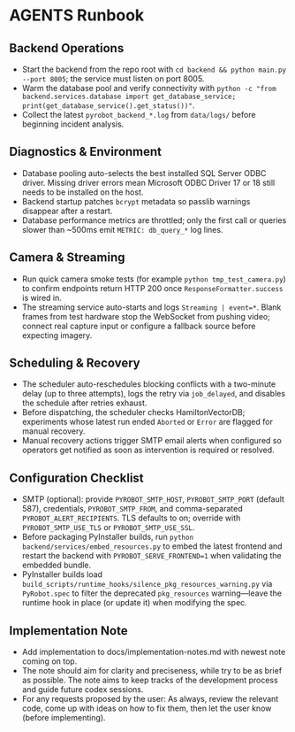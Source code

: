 # AGENTS Runbook

## Backend Operations
- Start the backend from the repo root with `cd backend && python main.py --port 8005`; the service must listen on port 8005.
- Warm the database pool and verify connectivity with `python -c "from backend.services.database import get_database_service; print(get_database_service().get_status())"`.
- Collect the latest `pyrobot_backend_*.log` from `data/logs/` before beginning incident analysis.

## Diagnostics & Environment
- Database pooling auto-selects the best installed SQL Server ODBC driver. Missing driver errors mean Microsoft ODBC Driver 17 or 18 still needs to be installed on the host.
- Backend startup patches `bcrypt` metadata so passlib warnings disappear after a restart.
- Database performance metrics are throttled; only the first call or queries slower than ~500ms emit `METRIC: db_query_*` log lines.

## Camera & Streaming
- Run quick camera smoke tests (for example `python tmp_test_camera.py`) to confirm endpoints return HTTP 200 once `ResponseFormatter.success` is wired in.
- The streaming service auto-starts and logs `Streaming | event=*`. Blank frames from test hardware stop the WebSocket from pushing video; connect real capture input or configure a fallback source before expecting imagery.

## Scheduling & Recovery
- The scheduler auto-reschedules blocking conflicts with a two-minute delay (up to three attempts), logs the retry via `job_delayed`, and disables the schedule after retries exhaust.
- Before dispatching, the scheduler checks HamiltonVectorDB; experiments whose latest run ended `Aborted` or `Error` are flagged for manual recovery.
- Manual recovery actions trigger SMTP email alerts when configured so operators get notified as soon as intervention is required or resolved.

## Configuration Checklist
- SMTP (optional): provide `PYROBOT_SMTP_HOST`, `PYROBOT_SMTP_PORT` (default 587), credentials, `PYROBOT_SMTP_FROM`, and comma-separated `PYROBOT_ALERT_RECIPIENTS`. TLS defaults to on; override with `PYROBOT_SMTP_USE_TLS` or `PYROBOT_SMTP_USE_SSL`.
- Before packaging PyInstaller builds, run `python backend/services/embed_resources.py` to embed the latest frontend and restart the backend with `PYROBOT_SERVE_FRONTEND=1` when validating the embedded bundle.
- PyInstaller builds load `build_scripts/runtime_hooks/silence_pkg_resources_warning.py` via `PyRobot.spec` to filter the deprecated `pkg_resources` warning—leave the runtime hook in place (or update it) when modifying the spec.

## Implementation Note
- Add implementation to docs/implementation-notes.md with newest note coming on top. 
- The note should aim for clarity and preciseness, while try to be as brief as possible. The note aims to keep tracks of the development process and guide future codex sessions. 
- For any requests proposed by the user: As always, review the relevant code, come up with ideas on how to fix them, then let the user know (before implementing). 
